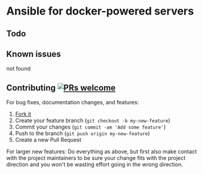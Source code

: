 # Ansible for docker-powered servers

## Todo

## Known issues

not found

## Contributing [![PRs welcome](https://img.shields.io/badge/PRs-welcome-orange.svg?style=flat-square)](https://github.com/alec-c4/kickstart-devops/issues)

For bug fixes, documentation changes, and features:

1. [Fork it](./fork)
1. Create your feature branch (`git checkout -b my-new-feature`)
1. Commit your changes (`git commit -am 'Add some feature'`)
1. Push to the branch (`git push origin my-new-feature`)
1. Create a new Pull Request

For larger new features: Do everything as above, but first also make contact with the project maintainers to be sure your change fits with the project direction and you won't be wasting effort going in the wrong direction.